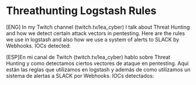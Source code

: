 # Threathunting Logstash Rules

[ENG] In my Twitch channel (twitch.tv/lea_cyber) I talk about Threat Hunting and how we detect certain attack vectors in pentesting.
Here are the rules we use in logstash and also how we use a system of alerts to SLACK by Webhooks.
IOCs detected:

[ESP]En mi canal de Twitch (twitch.tv/lea_cyber) hablo sobre Threat Hunting y como detectamos ciertos vectores de ataque en pentesting.
Aquí están las reglas que utilizamos en logstash y además de como utilizamos un sistema de alertas a SLACK por Webhooks.
IOCs detectados:




